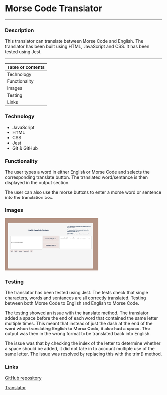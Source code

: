 # **Morse Code Translator**
***

### **Description**
This translator can translate between Morse Code and English. The translator has been built using HTML, JavaScript and CSS. It has been tested using Jest.

---
| **Table of contents** |
|---|
| Technology |
| Functionality |
| Images |
| Testing |
| Links |


### **Technology**
*   JavaScript
*   HTML
*   CSS
*   Jest
*   Git & GitHub

### **Functionality**
The user types a word in either English or Morse Code and selects the corresponding translate button. The translated word/sentance is then displayed in the output section.  

The user can also use the morse buttons to enter a morse word or sentence into the translation box.

### **Images**
<img src="/images/morse-translator.jpg" alt="Image of translator" width="300px">


### **Testing**
The translator has been tested using Jest. The tests check that single characters, words and sentances are all correctly translated. Testing between both Morse Code to English and English to Morse Code.

The testing showed an issue with the translate method. The translator added a space before the end of each word that contained the same letter multiple times. This meant that instead of just the dash at the end of the word when translating English to Morse Code, it also had a space. The output was then in the wrong format to be translated back into English. 

The issue was that by checking the index of the letter to determine whether a space should be added, it did not take in to account multiple use of the same letter. The issue was resolved by replacing this with the trim() method.


### **Links**
[GitHub repository](https://github.com/OBuckland/morse-code-translator "Link to GitHub")

[Translator](https://obuckland.github.io/morse-code-translator/ "Link to translator")